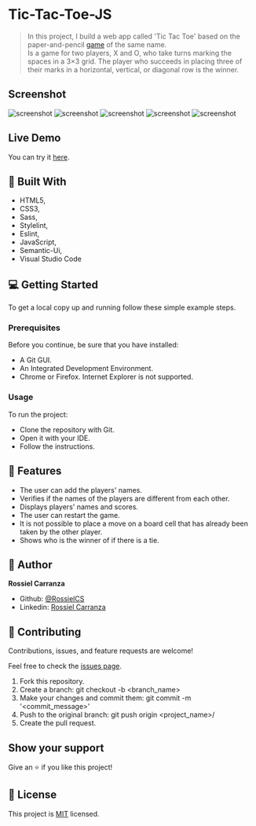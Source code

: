 # Tic-Tac-Toe-JS

> In this project, I build a web app called 'Tic Tac Toe' based on the paper-and-pencil [game](https://en.wikipedia.org/wiki/Tic-tac-toe) of the same name.   
Is a game for two players, X and O, who take turns marking the spaces in a 3×3 grid. The player who succeeds in placing three of their marks in a horizontal, vertical, or diagonal row is the winner.

## Screenshot
<img src="assets\images\tic-tac-toe00.png" alt="screenshot"/>
<img src="assets\images\tic-tac-toe01.png" alt="screenshot"/>
<img src="assets\images\tic-tac-toe02.png" alt="screenshot"/>
<img src="assets\images\tic-tac-toe03.png" alt="screenshot"/>
<img src="assets\images\tic-tac-toe04.png" alt="screenshot"/>

## Live Demo

You can try it [here]().

## :hammer:  Built With

- HTML5,
- CSS3,
- Sass,
- Stylelint,
- Eslint,
- JavaScript,
- Semantic-Ui,
- Visual Studio Code


## :computer: Getting Started

To get a local copy up and running follow these simple example steps.

### Prerequisites
Before you continue, be sure that you have installed:

- A Git GUI.
- An Integrated Development Environment.
- Chrome or Firefox. Internet Explorer is not supported. 

### Usage
To run the project:

- Clone the repository with Git.
- Open it with your IDE.
- Follow the instructions. 

## :gem:  Features
* The user can add the players' names.
* Verifies if the names of the players are different from each other.
* Displays players' names and scores.
* The user can restart the game.
* It is not possible to place a move on a board cell that has already been taken by the other player.
* Shows who is the winner of if there is a tie.
## :woman:  Author

**Rossiel Carranza**

- Github: [@RossielCS](https://github.com/RossielCS)
- Linkedin: [Rossiel Carranza](https://www.linkedin.com/in/rossiel-carranza/)

## 🤝 Contributing

Contributions, issues, and feature requests are welcome!

Feel free to check the [issues page](issues/).

1. Fork this repository.
2. Create a branch: git checkout -b <branch_name>
3. Make your changes and commit them: git commit -m '<commit_message>'
4. Push to the original branch: git push origin <project_name>/<location>
5. Create the pull request.

## Show your support

Give an ⭐️ if you like this project!

## 📝  License

This project is [MIT](lic.url) licensed.
